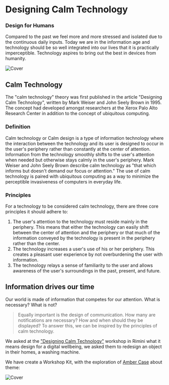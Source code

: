 # Designing Calm Technology
### Design for Humans

Compared to the past we feel more and more stressed and isolated due to the continuous daily inputs. Today we are in the information age and technology should be so well integrated into our lives that it is practically imperceptible. Technology aspires to bring out the best in devices from humanity.

![Cover](https://cdn-images-1.medium.com/max/2400/1*vhkB72vxyhu3EsNM8Qzf7w.png)

## Calm Technology
The "calm technology" theory was first published in the article "Designing Calm Technology", written by Mark Weiser and John Seely Brown in 1995. The concept had developed amongst researchers at the Xerox Palo Alto Research Center in addition to the concept of ubiquitous computing.


### Definition
Calm technology or Calm design is a type of information technology where the interaction between the technology and its user is designed to occur in the user's periphery rather than constantly at the center of attention. Information from the technology smoothly shifts to the user's attention when needed but otherwise stays calmly in the user's periphery. Mark Weiser and John Seely Brown describe calm technology as "that which informs but doesn't demand our focus or attention."
The use of calm technology is paired with ubiquitous computing as a way to minimize the perceptible invasiveness of computers in everyday life.

### Principles
For a technology to be considered calm technology, there are three core principles it should adhere to:
1. The user's attention to the technology must reside mainly in the periphery. This means that either the technology can easily shift between the center of attention and the periphery or that much of the information conveyed by the technology is present in the periphery rather than the center.
2. The technology increases a user's use of his or her periphery. This creates a pleasant user experience by not overburdening the user with information.
3. The technology relays a sense of familiarity to the user and allows awareness of the user's surroundings in the past, present, and future.

## Information drives our time
Our world is made of information that competes for our attention.
What is necessary? What is not?

> Equally important is the design of communication. How many are notifications are necessary? How and when should they be displayed? To answer this, we can be inspired by the principles of calm technology.

We asked at the ["Designing Calm Technology"](https://www.webmarketingfestival.it/2019/programma/wmf19-workshop-imille1) workshop in Rimini what it means design for a digital wellbeing, we asked them to redesign an object in their homes, a washing machine.

We have create a Workshop Kit, with the exploration of [Amber Case](https://www.caseorganic.com) about theme:

![Cover](https://cdn-images-1.medium.com/max/1600/1*5iFphY0W9BNkKiz82FTd1A.png)
